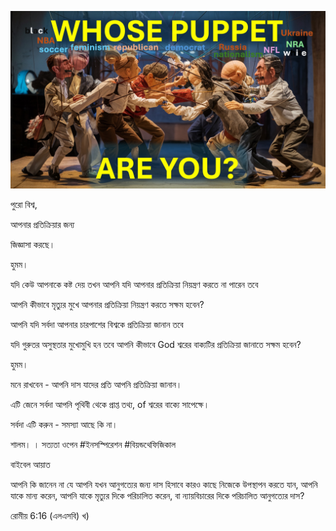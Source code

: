 ![Video cover image](../cover.jpg "cover photo")

পুরো বিশ্ব,

আপনার প্রতিক্রিয়ার জন্য

জিজ্ঞাসা করছে।

হুমম।

যদি কেউ আপনাকে কষ্ট দেয় তখন আপনি যদি আপনার প্রতিক্রিয়া নিয়ন্ত্রণ করতে না পারেন তবে

আপনি কীভাবে মৃত্যুর মুখে আপনার প্রতিক্রিয়া নিয়ন্ত্রণ করতে সক্ষম হবেন?

আপনি যদি সর্বদা আপনার চারপাশের বিশ্বকে প্রতিক্রিয়া জানান তবে

যদি গুরুতর অসুস্থতার মুখোমুখি হন তবে আপনি কীভাবে God শ্বরের বাক্যটির প্রতিক্রিয়া জানাতে সক্ষম হবেন?

হুমম।

মনে রাখবেন - আপনি দাস যাদের প্রতি আপনি প্রতিক্রিয়া জানান।

এটি জেনে সর্বদা আপনি পৃথিবী থেকে প্রাপ্ত তথ্য, of শ্বরের বাক্যে সাপেক্ষে।

সর্বদা এটি করুন - সমস্যা আছে কি না।

শালম। । সত্যতা ওপেন #ইনসস্পিরেশন #বিয়ন্ডথেফিজিকাল

বাইবেল আয়াত

আপনি কি জানেন না যে আপনি যখন আনুগত্যের জন্য দাস হিসাবে কারও কাছে নিজেকে উপস্থাপন করতে যান, আপনি যাকে মান্য করেন, আপনি যাকে মৃত্যুর দিকে পরিচালিত করেন, বা ন্যায়বিচারের দিকে পরিচালিত আনুগত্যের দাস?

রোমীয় 6:16 (এলএসবি) খ)